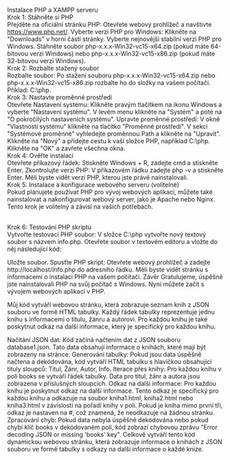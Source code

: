 Instalace PHP a XAMPP serveru<br />
Krok 1: Stáhněte si PHP<br />
Přejděte na oficiální stránku PHP:
Otevřete webový prohlížeč a navštivte https://www.php.net/.
Vyberte verzi PHP pro Windows:
Klikněte na "Downloads" v horní části stránky.
Vyberte nejnovější stabilní verzi PHP pro Windows.
Stáhněte soubor php-x.x.x-Win32-vc15-x64.zip (pokud máte 64-bitovou verzi Windows) nebo php-x.x.x-Win32-vc15-x86.zip (pokud máte 32-bitovou verzi Windows).<br />
Krok 2: Rozbalte stažený soubor<br />
Rozbalte soubor:
Po stažení souboru php-x.x.x-Win32-vc15-x64.zip nebo php-x.x.x-Win32-vc15-x86.zip rozbalte ho do složky na vašem počítači. Příklad: C:\php.<br />
Krok 3: Nastavte proměnné prostředí<br />
Otevřete Nastavení systému:
Klikněte pravým tlačítkem na ikonu Windows a vyberte "Nastavení systému".
V levém menu klikněte na "Systém" a poté na "O pokročilých nastaveních systému".
Upravte proměnné prostředí:
V okně "Vlastnosti systému" klikněte na tlačítko "Proměnné prostředí".
V sekci "Systémové proměnné" vyhledejte proměnnou Path a klikněte na "Upravit".
Klikněte na "Nový" a přidejte cestu k vaší složce PHP, například C:\php.
Klikněte na "OK" a zavřete všechna okna.<br />
Krok 4: Ověřte instalaci<br />
Otevřete příkazový řádek:
Stiskněte Windows + R, zadejte cmd a stiskněte Enter.
Zkontrolujte verzi PHP:
V příkazovém řádku zadejte php -v a stiskněte Enter.
Měli byste vidět verzi PHP, kterou jste právě nainstalovali.<br />
Krok 5: Instalace a konfigurace webového serveru (volitelné)<br />
Pokud plánujete používat PHP pro vývoj webových aplikací, můžete také nainstalovat a nakonfigurovat webový server, jako je Apache nebo Nginx. Tento krok je volitelný a závisí na vašich potřebách.

<br />Krok 6: Testování PHP skriptu<br />
Vytvořte testovací PHP soubor:
V složce C:\php vytvořte nový textový soubor s názvem info.php.
Otevřete soubor v textovém editoru a vložte do něj následující kód:
<?php
phpinfo();
?>
Uložte soubor.
Spusťte PHP skript:
Otevřete webový prohlížeč a zadejte http://localhost/info.php do adresního řádku.
Měli byste vidět stránku s informacemi o instalaci PHP na vašem počítači.
Závěr
Gratulujeme, úspěšně jste nainstalovali PHP na svůj počítač s Windows. Nyní můžete začít s vývojem webových aplikací v PHP.<br />


Můj kód vytváří webovou stránku, která zobrazuje seznam knih z JSON souboru ve formě HTML tabulky. Každý řádek tabulky reprezentuje jednu knihu s informacemi o titulu, žánru a autorovi. Pro každou knihu je také poskytnut odkaz na další informace, který je specifický pro každou knihu.<br />

Načítání JSON dat: Kód začíná načtením dat z JSON souboru database1.json. Tato data obsahují informace o knihách, které mají být zobrazeny na stránce.
Generování tabulky: Pokud jsou data úspěšně načtena a dekódována, kód vytváří HTML tabulku s hlavičkou obsahující tituly sloupců: Titul, Žánr, Autor, Info.
Iterace přes knihy: Pro každou knihu v poli books se vytváří řádek tabulky. Data pro titul, žánr a autora jsou zobrazena v příslušných sloupcích.
Odkaz na další informace: Pro každou knihu je poskytnut odkaz na další informace. Tento odkaz je specifický pro každou knihu a odkazuje na soubor kniha1.html, kniha2.html nebo kniha3.html v závislosti na pořadí knihy v poli. Pokud je kniha mimo první tři, odkaz je nastaven na #, což znamená, že neodkazuje na žádnou stránku.
Zpracování chyb: Pokud data nebyla úspěšně dekódována nebo pokud chybí klíč books v dekódovaném poli, kód zobrazí chybovou zprávu "Error decoding JSON or missing 'books' key".
Celkově vytváří tento kód dynamickou webovou stránku, která zobrazuje informace o knihách z JSON souboru ve formě tabulky s odkazy na další informace o každé knize.
